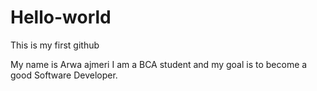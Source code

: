 # Hello-world
This is my first github

My name is Arwa ajmeri
I am a BCA student and my goal is to become a good Software Developer.
